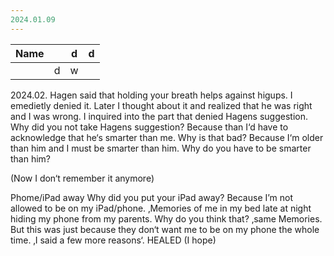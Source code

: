 ```yaml
---
2024.01.09
---
```


|   Name  |     | d   | d   |
| --- | --- | --- | --- |
|     | d   | w   |     |

2024.02.
Hagen said that holding your breath helps against higups. I emedietly denied it. Later I thought about it and realized that he was right and I was wrong. I inquired into the part that denied Hagens suggestion.
Why did you not take Hagens suggestion?
Because than I‘d have to acknowledge that he‘s smarter than me.
Why is that bad?
Because I‘m older than him and I must be smarter than him.
Why do you have to be smarter than him?

(Now I don‘t remember it anymore)


Phome/iPad away
Why did you put your iPad away?
Because I’m not allowed to be on my iPad/phone. ‚Memories of me in my bed late at night hiding my phone from my parents.
Why do you think that?
‚same Memories.
But this was just because they don‘t want me to be on my phone the whole time. ‚I said a few more reasons‘.
HEALED (I hope)


